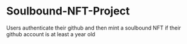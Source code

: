 # Soulbound-NFT-Project
Users authenticate their github and then mint a soulbound NFT if their github account is at least a year old
